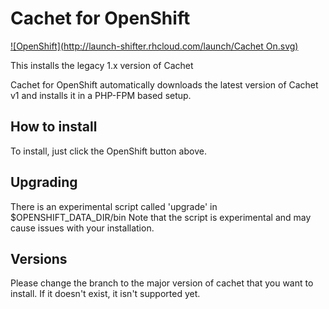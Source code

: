 # Cachet for OpenShift 
[![OpenShift](http://launch-shifter.rhcloud.com/launch/Cachet On.svg)](https://openshift.redhat.com/app/console/application_type/custom?&cartridges%5B%5D=http://cartreflect-claytondev.rhcloud.com/github/boekkooi/openshift-cartridge-nginx&cartridges%5B%5D=http://cartreflect-claytondev.rhcloud.com/github/boekkooi/openshift-cartridge-php&cartridges%5B%5D=mysql-5.5&initial_git_url=https://github.com/ALinuxNinja/openshift-cachet.git&name=cachet&initial_git_branch=1.x)

This installs the legacy 1.x version of Cachet

Cachet for OpenShift automatically downloads the latest version of Cachet v1 and installs it in a PHP-FPM based setup.

## How to install
To install, just click the OpenShift button above.

## Upgrading
There is an experimental script called 'upgrade' in $OPENSHIFT_DATA_DIR/bin
Note that the script is experimental and may cause issues with your installation.

## Versions
Please change the branch to the major version of cachet that you want to install.
If it doesn't exist, it isn't supported yet.
